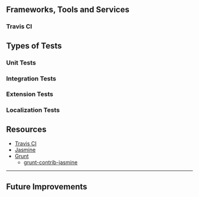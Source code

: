 ## Frameworks, Tools and Services

### Travis CI

## Types of Tests

### Unit Tests
### Integration Tests
### Extension Tests
### Localization Tests

## Resources

* [Travis CI](http://about.travis-ci.org/)
* [Jasmine](http://pivotal.github.io/jasmine/)
* [Grunt](http://gruntjs.com/)
    * [grunt-contrib-jasmine](https://github.com/gruntjs/grunt-contrib-jasmine)

----

## Future Improvements